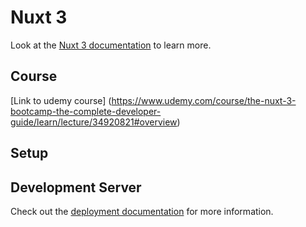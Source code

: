 # Nuxt 3

  

Look at the [Nuxt 3 documentation](https://nuxt.com/docs/getting-started/introduction) to learn more.

  

## Course

[Link to udemy course] (https://www.udemy.com/course/the-nuxt-3-bootcamp-the-complete-developer-guide/learn/lecture/34920821#overview)

  

## Setup

  
  

## Development Server

  
  
  

Check out the [deployment documentation](https://nuxt.com/docs/getting-started/deployment) for more information.
